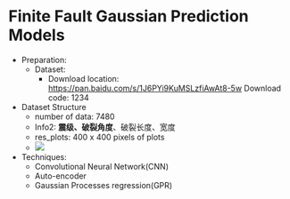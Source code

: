 # Finite Fault Gaussian Prediction Models
* Preparation: 
  * Dataset: 
    * Download location: https://pan.baidu.com/s/1J6PYi9KuMSLzfiAwAt8-5w Download code: 1234 
* Dataset Structure
  * number of data: 7480 
  * Info2: **震级、破裂角度**、破裂长度、宽度
  * res_plots: 400 x 400 pixels of plots
  * ![](D:\Projects\finiteFault_models\description\pic1.png)
* Techniques:
  * Convolutional Neural Network(CNN)
  * Auto-encoder
  * Gaussian Processes regression(GPR)